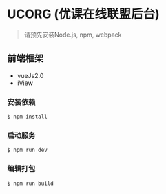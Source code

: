 # UCORG (优课在线联盟后台)
> 请预先安装Node.js, npm, webpack

## 前端框架
* vueJs2.0 
* iView

### 安装依赖
```
$ npm install
```

### 启动服务
```
$ npm run dev
```
### 编辑打包
```
$ npm run build
```


